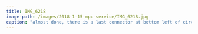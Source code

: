 ```yaml
---
title: IMG_6218
image-path: /images/2018-1-15-mpc-service/IMG_6218.jpg
caption: "almost done, there is a last connector at bottom left of circuit board, watch next pic"
---
```

